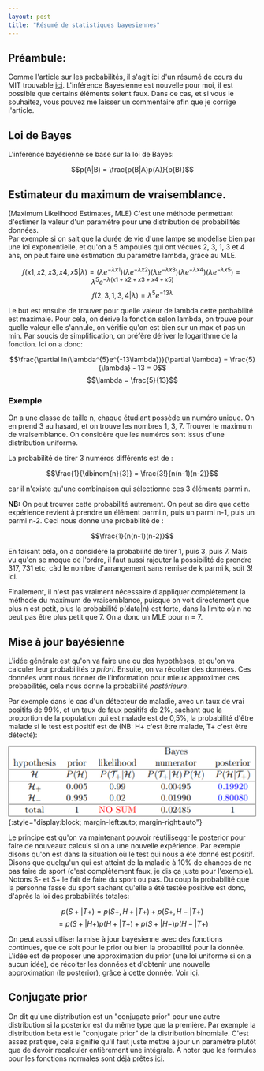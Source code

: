 ```yaml
---
layout: post
title: "Résumé de statistiques bayesiennes"
---
```


## Préambule:
Comme l'article sur les probabilités, il s'agit ici d'un résumé de cours du MIT trouvable [ici](https://ocw.mit.edu/courses/mathematics/18-05-introduction-to-probability-and-statistics-spring-2014/readings/).
L'inférence Bayesienne est nouvelle pour moi, il est possible que certains éléments soient faux. Dans ce cas, et si vous le souhaitez, vous pouvez me laisser un commentaire afin que je corrige l'article.

## Loi de Bayes
L'inférence bayésienne se base sur la loi de Bayes:

$$p(A|B) = \frac{p(B|A)p(A)}{p(B)}$$

## Estimateur du maximum de vraisemblance.
(Maximum Likelihood Estimates, MLE)
C'est une méthode permettant d'estimer la valeur d'un paramètre pour une distribution de probabilités données.  
Par exemple si on sait que la durée de vie d'une lampe se modélise bien par une loi exponentielle, et qu'on a 5 ampoules qui ont vécues 2, 3, 1, 3 et 4 ans, on peut faire une estimation du paramètre lambda, grâce au MLE.

$$f(x1, x2, x3, x4, x5|\lambda) = (\lambda e^{-\lambda x1})(\lambda e^{-\lambda x2})(\lambda e^{-\lambda x3})(\lambda e^{-\lambda x4})(\lambda e^{-\lambda x5}) = \lambda^{5}e^{-\lambda(x1+x2+x3+x4+x5)}$$
$$f(2, 3, 1, 3, 4|\lambda) = \lambda^{5}e^{-13\lambda}$$

Le but est ensuite de trouver pour quelle valeur de lambda cette probabilité est maximale. Pour cela, on dérive la fonction selon lambda, on trouve pour quelle valeur elle s'annule, on vérifie qu'on est bien sur un max et pas un min. Par soucis de simplification, on préfère dériver le logarithme de la fonction.
Ici on a donc:

$$\frac{\partial ln(\lambda^{5}e^{-13\lambda})}{\partial \lambda} = \frac{5}{\lambda} - 13 = 0$$
$$\lambda = \frac{5}{13}$$


### Exemple
On a une classe de taille n, chaque étudiant possède un numéro unique. On en prend 3 au hasard, et on trouve les nombres 1, 3, 7. 
Trouver le maximum de vraisemblance. On considère que les numéros sont issus d'une distribution uniforme. 

La probabilité de tirer 3 numéros différents est de :

$$\frac{1}{\dbinom{n}{3}} = \frac{3!}{n(n-1)(n-2)}$$

car il n'existe qu'une combinaison qui sélectionne ces 3 éléments parmi n.
  
**NB:** On peut trouver cette probabilité autrement. On peut se dire que cette expérience revient à prendre un élément parmi n, puis un parmi n-1, puis un parmi n-2. 
Ceci nous donne une probabilité de :

$$\frac{1}{n(n-1)(n-2)}$$

En faisant cela, on a considéré la probabilité de tirer 1, puis 3, puis 7. Mais vu qu'on se moque de l'ordre, il faut aussi rajouter la possibilité de prendre 317, 731 etc, càd le nombre d'arrangement sans remise de k parmi k, soit 3! ici.

Finalement, il n'est pas vraiment nécessaire d'appliquer complétement la méthode du maximum de vraisemblance, puisque on voit directement que plus n est petit, plus la probabilité p(data|n) est forte, dans la limite où n ne peut pas être plus petit que 7. On a donc un MLE pour n = 7.


## Mise à jour bayésienne
L'idée générale est qu'on va faire une ou des hypothèses, et qu'on va calculer leur probabilités *a priori*. Ensuite, on va récolter des données. Ces données vont nous donner de l'information pour mieux approximer ces probabilités, cela nous donne la probabilité *postérieure*.

Par exemple dans le cas d'un détecteur de maladie, avec un taux de vrai positifs de 99%, et un taux de faux positifs de 2%, sachant que la proportion de la population qui est malade est de 0,5%, la probabilité d'être malade si le test est positif est de (NB: H+ c'est être malade, T+ c'est être détecté):


![](/assets/images/bayes1.png){:style="display:block; margin-left:auto; margin-right:auto"}

Le principe est qu'on va maintenant pouvoir réutiliseggr le posterior pour faire de nouveaux calculs si on a une nouvelle expérience. Par exemple disons qu'on est dans la situation où le test qui nous a été donné est positif. Disons que quelqu'un qui est atteint de la maladie à 10% de chances de ne pas faire de sport (c'est complètement faux, je dis ça juste pour l'exemple). Notons S- et S+ le fait de faire du sport ou pas. Du coup la probabilité que la personne fasse du sport sachant qu'elle a été testée positive est donc, d'après la loi des probabilités totales:

$$p(S+|T+) = p(S+, H+|T+) + p(S+, H-| T+) $$
$$= p(S+|H+)p(H+|T+) + p(S+|H-)p(H-|T+)$$

On peut aussi utliser la mise à jour bayésienne avec des fonctions continues, que ce soit pour le prior ou bien la probabilité pour la donnée. L'idée est de proposer une approximation du prior (une loi uniforme si on a aucun idée), de récolter les données et d'obtenir une nouvelle approximation (le posterior), grâce à cette donnée. Voir [ici](https://ocw.mit.edu/courses/mathematics/18-05-introduction-to-probability-and-statistics-spring-2014/readings/MIT18_05S14_Reading14b.pdf).

## Conjugate prior

On dit qu'une distribution est un "conjugate prior" pour une autre distribution si la  posterior est du même type que la première. Par exemple la distribution beta est le "conjugate prior" de la distribution binomiale. C'est assez pratique, cela signifie qu'il faut juste mettre à jour un paramètre plutôt que de devoir recalculer entièrement une intégrale. A noter que les formules pour les fonctions normales sont déjà prêtes [ici](https://ocw.mit.edu/courses/mathematics/18-05-introduction-to-probability-and-statistics-spring-2014/readings/MIT18_05S14_Reading15a.pdf).
